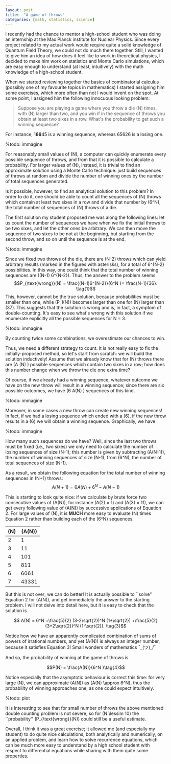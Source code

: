 ```yaml
---
layout: post
title:  "A game of throws"
categories: [math, statistics, science]
---
```


I recently had the chance to mentor a high-school student who was doing
an internship at the Max Planck institute for Nuclear Physics. Since
every project related to my actual work would require quite a solid knowledge
of Quantum Field Theory, we could not do much there together.
Still, I wanted to give him an idea of how does it feel like to work in
theoretical physics, I decided to make him work on statistics and
Monte Carlo simulations, which are easy enough to understand (at least,
intuitively) with the math knowledge of a high-school student.

When we started reviewing together the basics of combinatorial calculus
(possibly one of my favourite topics in mathematics) I started assigning
him some exercises, which more often than not I would invent on the spot.
At some point, I assigned him the following innocuous
looking problem:

> Suppose you are playing a game where you throw a die \(N\) times, with \(N\) larger than two,
> and you win if in the sequence of throws you obtain at least two sixes in a row.
> What's the probability to get such a winning sequence?

For instance,  1**66**45 is a winning sequence, 
whereas 65626 is a losing one.

%todo: immagine

For reasonably small values of \(N\), a computer can quickly enumerate every possible sequence
of throws, and from that it is possible to calculate a probability. For larger
values of \(N\), instead, it is trivial to find an approximate solution using a
Monte Carlo technique: just build sequences of throws at random and divide the number of
winning ones by the number of total sequences generated.

Is it possible, however, to find an analytical solution to this problem?
In order to do it, one should be able to count all the sequences of \(N\) throws
which contain at least two sixes in a row
and divide that number by \(6^N\), the total number of sequences of \(N\) throws of a die.

The first solution my student proposed me was along the following lines: let us
count the number of sequences we have when we fix the initial throws to be two sixes,
and let the other ones be arbitrary.
We can then move the sequence of two sixes to be not at the beginning,
but starting from the second throw, and so on until the sequence is at the end.

%todo: immagine

Since we fixed two throws of the die, there are \(N-2\) throws which can yield arbitrary results
(marked in the figures with asterisks), for a total of 6^{N-2} possibilities.
In this way, one could think that the total number of winning sequences
are \((N-1) 6^{N-2}\). Thus, the answer to the problem seems
$$P_{\text{wrong}}(N) = \frac{(N-1)6^{N-2}}{6^N }= \frac{N-1}{36}. \tag{1}$$
This, however, cannot be the true solution, because
probabilities must be smaller than one, while \(P_1(N)\) becomes larger than one for
\(N\) larger than \(37\). This suggests that the solution is wrong and is, in fact,
a symptom of double-counting. It's easy to see what's wrong with this solution if we
enumerate explicitly all the possible sequences for N = 3.

%todo: immagine

By counting twice some combinations, we overestimate our chances to win.

Thus, we need a different strategy to count. It is not really easy to fix the initially-proposed
method, so let's start from scratch: we will build the solution inductively!
Assume that we already know that for \(N\)
throws there are \(A (N) \) possible sequences which contain two sixes in a row;
how does this number change when we throw the die one extra time?

Of course, if we already had a winning sequence,
whatever outcome we have on the new throw will result in a winning sequence;
since there are six possible outcomes, we have \(6 A(N) \) sequences of this kind.

%todo: immagine

Moreover, in some cases a new throw can create new winning sequences! In
fact, if we had a losing sequence which ended with a \(6\), if the new throw results in
a \(6\) we will obtain a winning sequence. Graphically, we have

%todo: immagine

How many such sequences do we have? Well, since the last two throws must be fixed (i.e.,
two sixes) we only need to calculate the number of
losing sequences of size \(N-1\); this number is given by subtracting \(A(N-1)\), the number
of winning sequences of size \(N-1\), from \(6^N\), the number of
total sequences of size \(N-1\).

As a result, we obtain the following equation for the total number of winning sequences
in \(N+1) throws:
$$ A(N+1) = 6 A(N) + 6^N - A(N-1) \tag{2}$$

This is starting to look quite nice: if we calculate by brute force two consecutive values
of \(A(N)\), for instance \(A(2) = 1\) and \(A(3) = 11\), we can get every following value
of \(A(N)\) by successive applications of Equation 2. For large values of \(N\), it is
**MUCH** more easy to evaluate \(N\) times Equation 2 rather than building each of the \(6^N\)
sequences.

| \(N\) | \(A(N)\) |
|-------|----------|
|     2 | 1        |
|     3 | 11       |
|     4 | 101      |
|     5 | 811      |
|     6 | 6061     |
|     7 | 43331    |


But this is not over; we can do better! It is actually possible to ``solve'' Equation 2
for \(A(N)\), and get immediately the answer to the starting problem. I will not delve
into detail here, but it is easy to check that the solution is

$$ A(N) = 6^N +\frac{5}{2} (3-2\sqrt{2})^N (1+\sqrt{2})
   	      +\frac{5}{2} (3+2\sqrt{2})^N (1-\sqrt{2}). \tag{3}$$

Notice how we have an apparently complicated combination of sums of powers of irrational
numbers, and yet \(A(N)\) is always an integer number, because it satisfies Equation 3!
Small wonders of mathematics ¯\_(ツ)_/¯


And so, the probability of winning at the game of throws is

$$P(N) = \frac{A(N)}{6^N }\tag{4}$$

Notice especially that the asymptotic behaviour is correct this time: for very large \(N\),
we can approximate \(A(N)\) as \(A(N) \approx 6^N\), thus the probability of winning
approaches one, as one could expect intuitively.

%todo: plot

It is interesting to see that for small number of throws the above mentioned
double counting problem is not severe, so for \(N \lessim 10\) the ``probability''
\(P_{\text{wrong}}(N)\) could still be a useful estimate.

Overall, I think it was a great exercise; it allowed me (and especially my student) to
do quite nice calculations, both analytically and numerically, on an applied problem,
and learn how to solve recurrence equations, which can be much more easy to understand
by a high school student with respect to differential equations while sharing with them
quite some properties.


